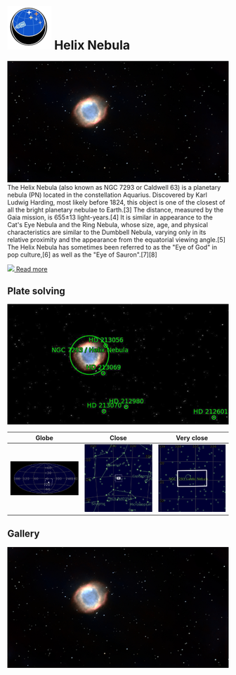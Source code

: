 # ![](../Imaging//Common/pyl-tiny.png) Helix Nebula
![IMG](../Imaging//HD/Helix_Nebula.jpg)
The Helix Nebula (also known as NGC 7293 or Caldwell 63) is a planetary nebula (PN) located in the constellation Aquarius. Discovered by Karl Ludwig Harding, most likely before 1824, this object is one of the closest of all the bright planetary nebulae to Earth.[3] The distance, measured by the Gaia mission, is 655±13 light-years.[4] It is similar in appearance to the Cat's Eye Nebula and the Ring Nebula, whose size, age, and physical characteristics are similar to the Dumbbell Nebula, varying only in its relative proximity and the appearance from the equatorial viewing angle.[5] The Helix Nebula has sometimes been referred to as the "Eye of God" in pop culture,[6] as well as the "Eye of Sauron".[7][8]

[![](/home/lcv/Dropbox/AstroPhotography//Imaging//Common/Wikipedia.png) Read more](https://en.wikipedia.org/wiki/Helix_Nebula)
## Plate solving 


![IMG](../Imaging//PLATESOLV/Helix_Nebula_Annotated.jpg)


| Globe | Close | Very close |
| ----- | ----- | ----- |
|![IMG](../Imaging//PLATESOLV/Helix_Nebula_Globe.jpg) |![IMG](../Imaging//PLATESOLV/Helix_Nebula_Close.jpg) |![IMG](../Imaging//PLATESOLV/Helix_Nebula_Closer.jpg) |

## Gallery
![IMG](../Imaging//HD/Helix_Nebula+01+co.jpg) 

